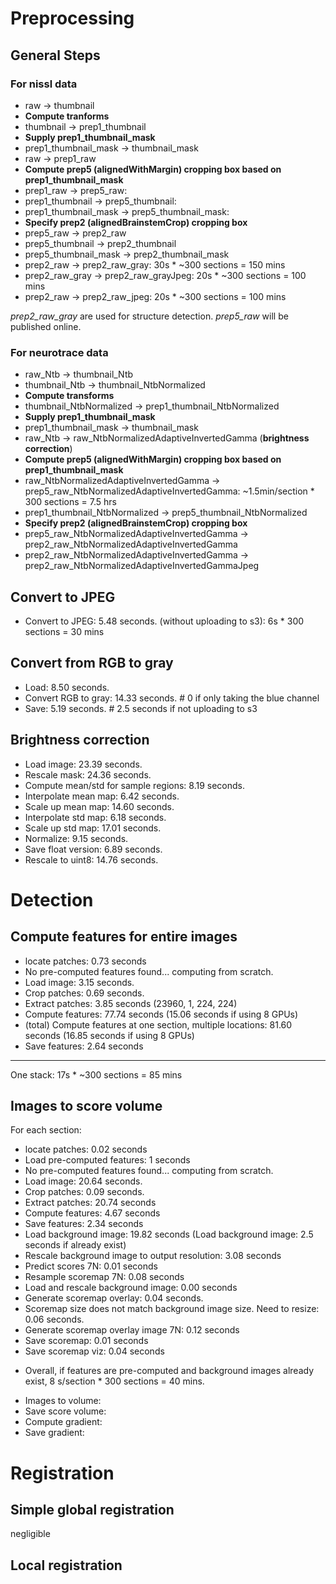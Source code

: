 # Preprocessing

## General Steps

### For nissl data
* raw -> thumbnail
* **Compute tranforms**
* thumbnail -> prep1_thumbnail
* **Supply prep1_thumbnail_mask**
* prep1_thumbnail_mask -> thumbnail_mask
* raw -> prep1_raw
* **Compute prep5 (alignedWithMargin) cropping box based on prep1_thumbnail_mask**
* prep1_raw -> prep5_raw:
* prep1_thumbnail -> prep5_thumbnail:
* prep1_thumbnail_mask -> prep5_thumbnail_mask:
* **Specify prep2 (alignedBrainstemCrop) cropping box**
* prep5_raw -> prep2_raw
* prep5_thumbnail -> prep2_thumbnail
* prep5_thumbnail_mask -> prep2_thumbnail_mask
* prep2_raw -> prep2_raw_gray: 30s * ~300 sections = 150 mins
* prep2_raw_gray -> prep2_raw_grayJpeg: 20s * ~300 sections = 100 mins
* prep2_raw -> prep2_raw_jpeg: 20s * ~300 sections = 100 mins

_prep2_raw_gray_ are used for structure detection.
_prep5_raw_ will be published online.

### For neurotrace data
* raw_Ntb -> thumbnail_Ntb
* thumbnail_Ntb -> thumbnail_NtbNormalized
* **Compute transforms**
* thumbnail_NtbNormalized -> prep1_thumbnail_NtbNormalized
* **Supply prep1_thumbnail_mask**
* prep1_thumbnail_mask -> thumbnail_mask
* raw_Ntb -> raw_NtbNormalizedAdaptiveInvertedGamma (**brightness correction**)
* **Compute prep5 (alignedWithMargin) cropping box based on prep1_thumbnail_mask**
* raw_NtbNormalizedAdaptiveInvertedGamma -> prep5_raw_NtbNormalizedAdaptiveInvertedGamma: ~1.5min/section * 300 sections = 7.5 hrs
* prep1_thumbnail_NtbNormalized -> prep5_thumbnail_NtbNormalized
* **Specify prep2 (alignedBrainstemCrop) cropping box**
* prep5_raw_NtbNormalizedAdaptiveInvertedGamma -> prep2_raw_NtbNormalizedAdaptiveInvertedGamma
* prep2_raw_NtbNormalizedAdaptiveInvertedGamma -> prep2_raw_NtbNormalizedAdaptiveInvertedGammaJpeg

## Convert to JPEG
- Convert to JPEG: 5.48 seconds. (without uploading to s3): 6s * 300 sections = 30 mins

## Convert from RGB to gray
- Load: 8.50 seconds.
- Convert RGB to gray: 14.33 seconds. # 0 if only taking the blue channel
- Save: 5.19 seconds. # 2.5 seconds if not uploading to s3

## Brightness correction
- Load image: 23.39 seconds.
- Rescale mask: 24.36 seconds.
- Compute mean/std for sample regions: 8.19 seconds.
- Interpolate mean map: 6.42 seconds.
- Scale up mean map: 14.60 seconds.
- Interpolate std map: 6.18 seconds.
- Scale up std map: 17.01 seconds.
- Normalize: 9.15 seconds.
- Save float version: 6.89 seconds.
- Rescale to uint8: 14.76 seconds.

# Detection

## Compute features for entire images
* locate patches: 0.73 seconds
* No pre-computed features found... computing from scratch.
* Load image: 3.15 seconds.
* Crop patches: 0.69 seconds.
* Extract patches: 3.85 seconds (23960, 1, 224, 224)
* Compute features: 77.74 seconds (15.06 seconds if using 8 GPUs)
* (total) Compute features at one section, multiple locations: 81.60 seconds (16.85 seconds if using 8 GPUs)
* Save features: 2.64 seconds
-----------------
One stack: 17s * ~300 sections = 85 mins

## Images to score volume

For each section:
* locate patches: 0.02 seconds
* Load pre-computed features: 1 seconds
* No pre-computed features found... computing from scratch.
 * Load image: 20.64 seconds.
 * Crop patches: 0.09 seconds.
 * Extract patches: 20.74 seconds
 * Compute features: 4.67 seconds
 * Save features: 2.34 seconds
* Load background image: 19.82 seconds (Load background image: 2.5 seconds if already exist)
* Rescale background image to output resolution: 3.08 seconds
* Predict scores 7N: 0.01 seconds
* Resample scoremap 7N: 0.08 seconds
* Load and rescale background image: 0.00 seconds
* Generate scoremap overlay: 0.04 seconds.
* Scoremap size does not match background image size. Need to resize: 0.06 seconds.
* Generate scoremap overlay image 7N: 0.12 seconds
* Save scoremap: 0.01 seconds
* Save scoremap viz: 0.04 seconds
- Overall, if features are pre-computed and background images already exist, 8 s/section * 300 sections = 40 mins.

* Images to volume:
* Save score volume:
* Compute gradient:
* Save gradient:

# Registration

## Simple global registration

negligible

## Local registration




